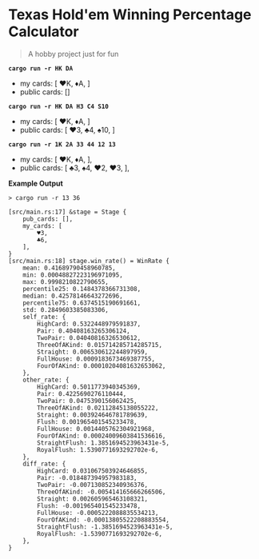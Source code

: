 # Texas Hold'em Winning Percentage Calculator

> A hobby project just for fun

**`cargo run -r HK DA`**

- my cards: [ ♥️K, ♦️A, ]
- public cards: []

**`cargo run -r HK DA H3 C4 S10`**

- my cards: [ ♥️K, ♦️A, ]
- public cards: [ ♥️3, ♣️4, ♠️10, ]

**`cargo run -r 1K 2A 33 44 12 13`**

- my cards: [ ♥️K, ♦️A, ],
- public cards: [ ♣️3, ♠️4, ♥️2, ♥️3, ],

**Example Output**

```log
> cargo run -r 13 36

[src/main.rs:17] &stage = Stage {
    pub_cards: [],
    my_cards: [
        ♥️3,
        ♣️6,
    ],
}
[src/main.rs:18] stage.win_rate() = WinRate {
    mean: 0.41689790458960785,
    min: 0.00048827223196971095,
    max: 0.9998210822790655,
    percentile25: 0.1484378366731308,
    median: 0.42578146643272696,
    percentile75: 0.6374515190691661,
    std: 0.2849603385083306,
    self_rate: {
        HighCard: 0.5322448979591837,
        Pair: 0.40408163265306124,
        TwoPair: 0.04040816326530612,
        ThreeOfAKind: 0.015714285714285715,
        Straight: 0.006530612244897959,
        FullHouse: 0.0009183673469387755,
        FourOfAKind: 0.00010204081632653062,
    },
    other_rate: {
        HighCard: 0.5011773940345369,
        Pair: 0.4225690276110444,
        TwoPair: 0.0475390156062425,
        ThreeOfAKind: 0.02112845138055222,
        Straight: 0.003924646781789639,
        Flush: 0.001965401545233478,
        FullHouse: 0.0014405762304921968,
        FourOfAKind: 0.00024009603841536616,
        StraightFlush: 1.3851694523963431e-5,
        RoyalFlush: 1.5390771693292702e-6,
    },
    diff_rate: {
        HighCard: 0.031067503924646855,
        Pair: -0.018487394957983183,
        TwoPair: -0.007130852340936376,
        ThreeOfAKind: -0.005414165666266506,
        Straight: 0.002605965463108321,
        Flush: -0.001965401545233478,
        FullHouse: -0.0005222088835534213,
        FourOfAKind: -0.00013805522208883554,
        StraightFlush: -1.3851694523963431e-5,
        RoyalFlush: -1.5390771693292702e-6,
    },
}
```
